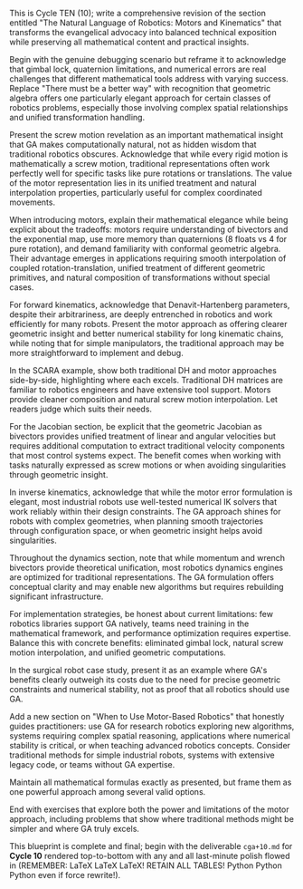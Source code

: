 This is Cycle TEN (10); write a comprehensive revision of the section entitled "The Natural Language of Robotics: Motors and Kinematics" that transforms the evangelical advocacy into balanced technical exposition while preserving all mathematical content and practical insights.

Begin with the genuine debugging scenario but reframe it to acknowledge that gimbal lock, quaternion limitations, and numerical errors are real challenges that different mathematical tools address with varying success. Replace "There must be a better way" with recognition that geometric algebra offers one particularly elegant approach for certain classes of robotics problems, especially those involving complex spatial relationships and unified transformation handling.

Present the screw motion revelation as an important mathematical insight that GA makes computationally natural, not as hidden wisdom that traditional robotics obscures. Acknowledge that while every rigid motion is mathematically a screw motion, traditional representations often work perfectly well for specific tasks like pure rotations or translations. The value of the motor representation lies in its unified treatment and natural interpolation properties, particularly useful for complex coordinated movements.

When introducing motors, explain their mathematical elegance while being explicit about the tradeoffs: motors require understanding of bivectors and the exponential map, use more memory than quaternions (8 floats vs 4 for pure rotation), and demand familiarity with conformal geometric algebra. Their advantage emerges in applications requiring smooth interpolation of coupled rotation-translation, unified treatment of different geometric primitives, and natural composition of transformations without special cases.

For forward kinematics, acknowledge that Denavit-Hartenberg parameters, despite their arbitrariness, are deeply entrenched in robotics and work efficiently for many robots. Present the motor approach as offering clearer geometric insight and better numerical stability for long kinematic chains, while noting that for simple manipulators, the traditional approach may be more straightforward to implement and debug.

In the SCARA example, show both traditional DH and motor approaches side-by-side, highlighting where each excels. Traditional DH matrices are familiar to robotics engineers and have extensive tool support. Motors provide cleaner composition and natural screw motion interpolation. Let readers judge which suits their needs.

For the Jacobian section, be explicit that the geometric Jacobian as bivectors provides unified treatment of linear and angular velocities but requires additional computation to extract traditional velocity components that most control systems expect. The benefit comes when working with tasks naturally expressed as screw motions or when avoiding singularities through geometric insight.

In inverse kinematics, acknowledge that while the motor error formulation is elegant, most industrial robots use well-tested numerical IK solvers that work reliably within their design constraints. The GA approach shines for robots with complex geometries, when planning smooth trajectories through configuration space, or when geometric insight helps avoid singularities.

Throughout the dynamics section, note that while momentum and wrench bivectors provide theoretical unification, most robotics dynamics engines are optimized for traditional representations. The GA formulation offers conceptual clarity and may enable new algorithms but requires rebuilding significant infrastructure.

For implementation strategies, be honest about current limitations: few robotics libraries support GA natively, teams need training in the mathematical framework, and performance optimization requires expertise. Balance this with concrete benefits: eliminated gimbal lock, natural screw motion interpolation, and unified geometric computations.

In the surgical robot case study, present it as an example where GA's benefits clearly outweigh its costs due to the need for precise geometric constraints and numerical stability, not as proof that all robotics should use GA.

Add a new section on "When to Use Motor-Based Robotics" that honestly guides practitioners: use GA for research robotics exploring new algorithms, systems requiring complex spatial reasoning, applications where numerical stability is critical, or when teaching advanced robotics concepts. Consider traditional methods for simple industrial robots, systems with extensive legacy code, or teams without GA expertise.

Maintain all mathematical formulas exactly as presented, but frame them as one powerful approach among several valid options.

End with exercises that explore both the power and limitations of the motor approach, including problems that show where traditional methods might be simpler and where GA truly excels.

This blueprint is complete and final; begin with the deliverable `cga+10.md` for **Cycle 10** rendered top-to-bottom with any and all last-minute polish flowed in (REMEMBER: LaTeX LaTeX LaTeX! RETAIN ALL TABLES! Python Python Python even if force rewrite!).
